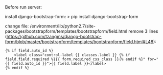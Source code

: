 Before run server:

install django-bootstrap-form:
    > pip install django-bootstrap-form

change file: /environment/lib/python2.7/site-packages/bootstrapform/templates/bootstrapform/field.html
remove 3 lines (https://github.com/tzangms/django-bootstrap-form/blob/master/bootstrapform/templates/bootstrapform/field.html#L48):

    {% if field.auto_id %}
        <label class="control-label {{ classes.label }} {% if field.field.required %}{{ form.required_css_class }}{% endif %}" for="{{ field.auto_id }}">{{ field.label }}</label>
    {% endif %}